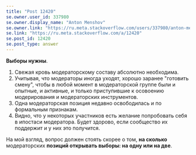 ```yaml
---
title: "Post 12420"
se.owner.user_id: 337980
se.owner.display_name: "Anton Menshov"
se.owner.link: "https://ru.meta.stackoverflow.com/users/337980/anton-menshov"
se.link: "https://ru.meta.stackoverflow.com/a/12420"
se.post_id: 12420
se.post_type: answer
---
```

<p><strong>Выборы нужны</strong>.</p>
<ol>
<li>Свежая кровь модераторскому составу абсолютно необходима.</li>
<li>Учитывая, что модераторы иногда уходят, хорошо заранее &quot;готовить смену&quot;, чтобы в любой момент в модераторской группе были и опытные, и активные, и только приступившие к осовоению модерирования и модераторских инструментов.</li>
<li>Одна модераторская позиция недавно освободилась и по формальным признакам.</li>
<li>Видно, что у некоторых участников есть желание попробовать себя в ипостаси модератора. Будет здорово, если сообщество их поддержит и у них это получится.</li>
</ol>
<p>На мой взгляд, вопрос должен стоять скорее о том, <strong>на сколько</strong> модераторских <strong>позиций открывать выборы: на одну или на две</strong>.</p>
